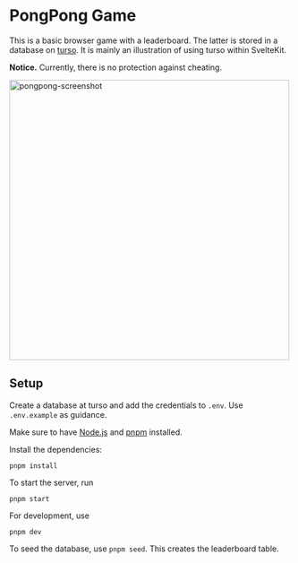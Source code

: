 # PongPong Game

This is a basic browser game with a leaderboard. The latter is stored in a database on [turso](https://turso.tech/). It is mainly an illustration of using turso within SvelteKit.

**Notice.** Currently, there is no protection against cheating.

<img  width="500" alt="pongpong-screenshot" src="https://github.com/user-attachments/assets/0026e872-8a80-4dc9-9013-eecb0e53286d" />

## Setup

Create a database at turso and add the credentials to `.env`. Use `.env.example` as guidance.

Make sure to have [Node.js](https://nodejs.org) and [pnpm](https://pnpm.io/) installed.

Install the dependencies:

`pnpm install`

To start the server, run

`pnpm start`

For development, use

`pnpm dev`

To seed the database, use `pnpm seed`. This creates the leaderboard table.
